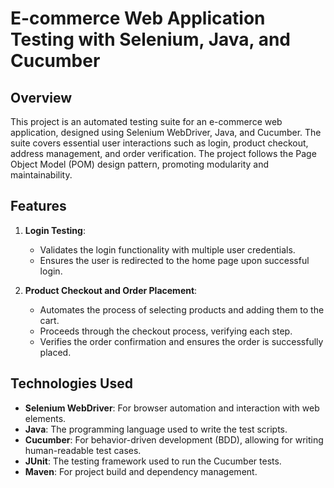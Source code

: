# E-commerce Web Application Testing with Selenium, Java, and Cucumber

## Overview

This project is an automated testing suite for an e-commerce web application, designed using Selenium WebDriver, Java, and Cucumber. The suite covers essential user interactions such as login, product checkout, address management, and order verification. The project follows the Page Object Model (POM) design pattern, promoting modularity and maintainability.

## Features

1. **Login Testing**:
   - Validates the login functionality with multiple user credentials.
   - Ensures the user is redirected to the home page upon successful login.

2. **Product Checkout and Order Placement**:
   - Automates the process of selecting products and adding them to the cart.
   - Proceeds through the checkout process, verifying each step.
   - Verifies the order confirmation and ensures the order is successfully placed.

## Technologies Used

- **Selenium WebDriver**: For browser automation and interaction with web elements.
- **Java**: The programming language used to write the test scripts.
- **Cucumber**: For behavior-driven development (BDD), allowing for writing human-readable test cases.
- **JUnit**: The testing framework used to run the Cucumber tests.
- **Maven**: For project build and dependency management.

